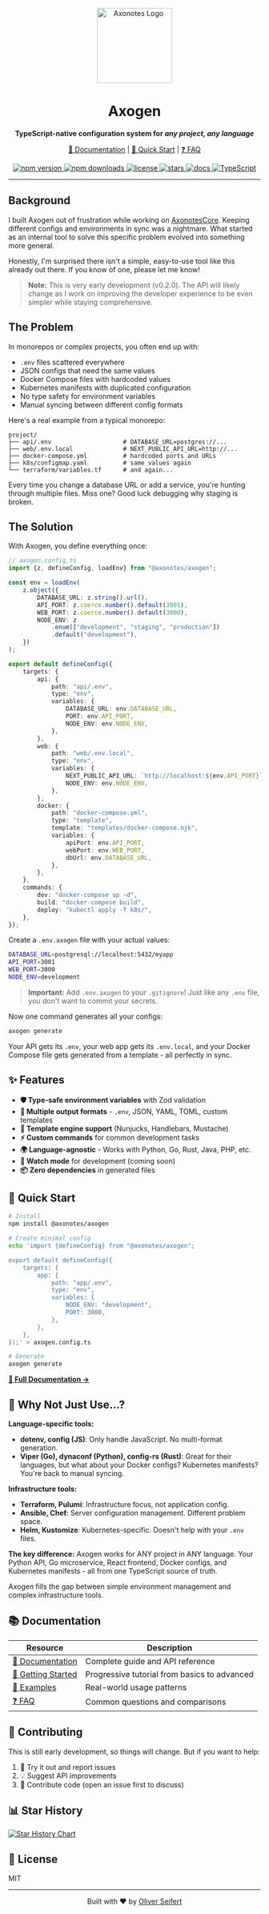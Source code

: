 <p align="center">
  <a href="./">
    <img src="assets/favicon.svg" alt="Axonotes Logo" width="150"/>
  </a>
</p>

<h1 align="center">Axogen</h1>

<p align="center">
  <strong>TypeScript-native configuration system for <em>any project, any language</em></strong>
</p>

<p align="center">
  <a href="https://axonotes.github.io/axogen/">📖 Documentation</a> |
  <a href="https://axonotes.github.io/axogen/getting-started/">🚀 Quick Start</a> |
  <a href="https://axonotes.github.io/axogen/faq/">❓ FAQ</a>
</p>

<p align="center">
  <a href="https://www.npmjs.com/package/@axonotes/axogen">
    <img src="https://img.shields.io/npm/v/@axonotes/axogen?style=flat-square&color=blue" alt="npm version" />
  </a>
  <a href="https://www.npmjs.com/package/@axonotes/axogen">
    <img src="https://img.shields.io/npm/dm/@axonotes/axogen?style=flat-square&color=green" alt="npm downloads" />
  </a>
  <a href="https://github.com/axonotes/axogen/blob/main/LICENSE">
    <img src="https://img.shields.io/github/license/axonotes/axogen?style=flat-square" alt="license" />
  </a>
  <a href="https://github.com/axonotes/axogen/stargazers">
    <img src="https://img.shields.io/github/stars/axonotes/axogen?style=flat-square&color=yellow" alt="stars" />
  </a>
  <a href="https://axonotes.github.io/axogen/">
    <img src="https://img.shields.io/badge/docs-live-brightgreen?style=flat-square" alt="docs" />
  </a>
  <a href="https://www.typescriptlang.org/">
    <img src="https://img.shields.io/badge/TypeScript-native-blue?style=flat-square&logo=typescript" alt="TypeScript" />
  </a>
</p>

---

## Background

I built Axogen out of frustration while working on
[AxonotesCore](https://github.com/axonotes/AxonotesCore). Keeping different
configs and environments in sync was a nightmare. What started as an internal
tool to solve this specific problem evolved into something more general.

Honestly, I'm surprised there isn't a simple, easy-to-use tool like this already
out there. If you know of one, please let me know!

> **Note:** This is very early development (v0.2.0). The API will likely change
> as I work on improving the developer experience to be even simpler while
> staying comprehensive.

## The Problem

In monorepos or complex projects, you often end up with:

- `.env` files scattered everywhere
- JSON configs that need the same values
- Docker Compose files with hardcoded values
- Kubernetes manifests with duplicated configuration
- No type safety for environment variables
- Manual syncing between different config formats

Here's a real example from a typical monorepo:

```
project/
├── api/.env                    # DATABASE_URL=postgres://...
├── web/.env.local              # NEXT_PUBLIC_API_URL=http://...
├── docker-compose.yml          # hardcoded ports and URLs
├── k8s/configmap.yaml          # same values again
└── terraform/variables.tf      # and again...
```

Every time you change a database URL or add a service, you're hunting through
multiple files. Miss one? Good luck debugging why staging is broken.

## The Solution

With Axogen, you define everything once:

```typescript
// axogen.config.ts
import {z, defineConfig, loadEnv} from "@axonotes/axogen";

const env = loadEnv(
    z.object({
        DATABASE_URL: z.string().url(),
        API_PORT: z.coerce.number().default(3001),
        WEB_PORT: z.coerce.number().default(3000),
        NODE_ENV: z
            .enum(["development", "staging", "production"])
            .default("development"),
    })
);

export default defineConfig({
    targets: {
        api: {
            path: "api/.env",
            type: "env",
            variables: {
                DATABASE_URL: env.DATABASE_URL,
                PORT: env.API_PORT,
                NODE_ENV: env.NODE_ENV,
            },
        },
        web: {
            path: "web/.env.local",
            type: "env",
            variables: {
                NEXT_PUBLIC_API_URL: `http://localhost:${env.API_PORT}`,
                NODE_ENV: env.NODE_ENV,
            },
        },
        docker: {
            path: "docker-compose.yml",
            type: "template",
            template: "templates/docker-compose.njk",
            variables: {
                apiPort: env.API_PORT,
                webPort: env.WEB_PORT,
                dbUrl: env.DATABASE_URL,
            },
        },
    },
    commands: {
        dev: "docker-compose up -d",
        build: "docker-compose build",
        deploy: "kubectl apply -f k8s/",
    },
});
```

Create a `.env.axogen` file with your actual values:

```bash
DATABASE_URL=postgresql://localhost:5432/myapp
API_PORT=3001
WEB_PORT=3000
NODE_ENV=development
```

> **Important:** Add `.env.axogen` to your `.gitignore`! Just like any `.env`
> file, you don't want to commit your secrets.

Now one command generates all your configs:

```bash
axogen generate
```

Your API gets its `.env`, your web app gets its `.env.local`, and your Docker
Compose file gets generated from a template - all perfectly in sync.

## ✨ Features

- **🛡️ Type-safe environment variables** with Zod validation
- **📁 Multiple output formats** - `.env`, JSON, YAML, TOML, custom templates
- **🎨 Template engine support** (Nunjucks, Handlebars, Mustache)
- **⚡ Custom commands** for common development tasks
- **🌍 Language-agnostic** - Works with Python, Go, Rust, Java, PHP, etc.
- **👀 Watch mode** for development (coming soon)
- **📦 Zero dependencies** in generated files

## 🚀 Quick Start

```bash
# Install
npm install @axonotes/axogen

# Create minimal config
echo 'import {defineConfig} from "@axonotes/axogen";

export default defineConfig({
    targets: {
        app: {
            path: "app/.env",
            type: "env",
            variables: {
                NODE_ENV: "development",
                PORT: 3000,
            },
        },
    },
});' > axogen.config.ts

# Generate
axogen generate
```

**[📖 Full Documentation →](https://axonotes.github.io/axogen/)**

## 🤔 Why Not Just Use...?

**Language-specific tools:**

- **dotenv, config (JS)**: Only handle JavaScript. No multi-format generation.
- **Viper (Go), dynaconf (Python), config-rs (Rust)**: Great for their
  languages, but what about your Docker configs? Kubernetes manifests? You're
  back to manual syncing.

**Infrastructure tools:**

- **Terraform, Pulumi**: Infrastructure focus, not application config.
- **Ansible, Chef**: Server configuration management. Different problem space.
- **Helm, Kustomize**: Kubernetes-specific. Doesn't help with your `.env` files.

**The key difference:** Axogen works for ANY project in ANY language. Your
Python API, Go microservice, React frontend, Docker configs, and Kubernetes
manifests - all from one TypeScript source of truth.

Axogen fills the gap between simple environment management and complex
infrastructure tools.

## 📚 Documentation

| Resource                                                                 | Description                                  |
| ------------------------------------------------------------------------ | -------------------------------------------- |
| [📖 Documentation](https://axonotes.github.io/axogen/)                   | Complete guide and API reference             |
| [🚀 Getting Started](https://axonotes.github.io/axogen/getting-started/) | Progressive tutorial from basics to advanced |
| [💼 Examples](https://axonotes.github.io/axogen/examples/)               | Real-world usage patterns                    |
| [❓ FAQ](https://axonotes.github.io/axogen/faq/)                         | Common questions and comparisons             |

## 🤝 Contributing

This is still early development, so things will change. But if you want to help:

1. 🧪 Try it out and report issues
2. 💡 Suggest API improvements
3. 🔧 Contribute code (open an issue first to discuss)

## 📊 Star History

<a href="https://www.star-history.com/#axonotes/axogen&Date">
 <picture>
   <source media="(prefers-color-scheme: dark)" srcset="https://api.star-history.com/svg?repos=axonotes/axogen&type=Date&theme=dark" />
   <source media="(prefers-color-scheme: light)" srcset="https://api.star-history.com/svg?repos=axonotes/axogen&type=Date" />
   <img alt="Star History Chart" src="https://api.star-history.com/svg?repos=axonotes/axogen&type=Date" />
 </picture>
</a>

## 📄 License

MIT

---

<p align="center">
  Built with ❤️ by <a href="https://github.com/imgajeed76">Oliver Seifert</a>
</p>
